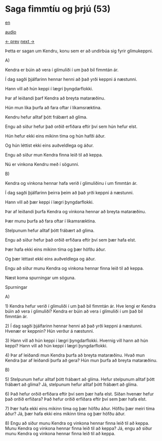 # Saga fimmtíu og þrjú (53)

[en](../en/story_53.md)

[audio](../audio/story_53.mp3)

[← prev](../is/story_52.md)
[next →](../is/story_54.md)

Þetta er sagan um Kendru, konu sem er að undirbúa sig fyrir glímukeppni.

A\)

Kendra er búin að vera í glímuliði í um það bil fimmtán ár.

Í dag sagði þjálfarinn hennar henni að það yrði keppni á næstunni.

Hann vill að hún keppi í lægri þyngdarflokki.

Þar af leiðandi þarf Kendra að breyta mataræðinu.

Hún mun líka þurfa að fara oftar í líkamsræktina.

Kendru hefur alltaf þótt frábært að glíma.

Engu að síður hefur það orðið erfiðara eftir því sem hún hefur elst.

Hún hefur ekki eins mikinn tíma og hún hafði áður.

Og hún léttist ekki eins auðveldlega og áður.

Engu að síður mun Kendra finna leið til að keppa.

Nú er vinkona Kendru með í sögunni.

B\)

Kendra og vinkona hennar hafa verið í glímuliðinu í um fimmtán ár.

Í dag sagði þjálfarinn þeirra þeim að það yrði keppni á næstunni.

Hann vill að þær keppi í lægri þyngdarflokki.

Þar af leiðandi þurfa Kendra og vinkona hennar að breyta mataræðinu.

Þær munu þurfa að fara oftar í líkamsræktina.

Stelpunum hefur alltaf þótt frábært að glíma.

Engu að síður hefur það orðið erfiðara eftir því sem þær hafa elst.

Þær hafa ekki eins mikinn tíma og þær höfðu áður.

Og þær léttast ekki eins auðveldlega og áður.

Engu að síður munu Kendra og vinkona hennar finna leið til að keppa.

Næst koma spurningar um söguna.

Spurningar

A\)

1\) Kendra hefur verið í glímuliði í um það bil fimmtán ár. Hve lengi er
Kendra búin að vera í glímuliði? Kendra er búin að vera í glímuliði í um
það bil fimmtán ár.

2\) Í dag sagði þjálfarinn hennar henni að það yrði keppni á næstunni.
Hvenær er keppnin? Hún verður á næstunni.

3\) Hann vill að hún keppi í lægri þyngdarflokki. Hvernig vill hann að
hún keppi? Hann vill að hún keppi í lægri þyngdarflokki.

4\) Þar af leiðandi mun Kendra þurfa að breyta mataræðinu. Hvað mun
Kendra þar af leiðandi þurfa að gera? Hún mun þurfa að breyta
mataræðinu.

B\)

5\) Stelpunum hefur alltaf þótt frábært að glíma. Hefur stelpunum alltaf
þótt frábært að glíma? Já, stelpunum hefur alltaf þótt frábært að glíma.

6\) Það hefur orðið erfiðara eftir því sem þær hafa elst. Síðan hvenær
hefur það orðið erfiðara? Það hefur orðið erfiðara eftir því sem þær
hafa elst.

7\) Þær hafa ekki eins mikinn tíma og þær höfðu áður. Höfðu þær meiri
tíma áður? Já, þær hafa ekki eins mikinn tíma og þær höfðu áður.

8\) Engu að síður munu Kendra og vinkona hennar finna leið til að keppa.
Munu Kendra og vinkona hennar finna leið til að keppa? Já, engu að síður
munu Kendra og vinkona hennar finna leið til að keppa.
